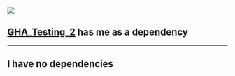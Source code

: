 ![](https://github.com/JoeCReynolds/GHA_Testing/actions/workflows/sender.yaml/badge.svg)

## [GHA_Testing_2](https://github.com/JoeCReynolds/GHA_Testing_2) has me as a dependency

---
## I have no dependencies
